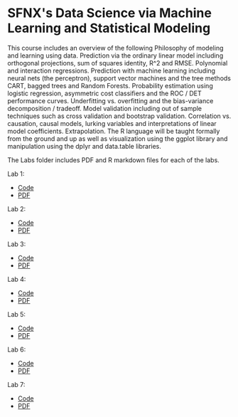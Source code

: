 # SFNX's Data Science via Machine Learning and Statistical Modeling

This course includes an overview of the following
Philosophy of modeling and learning using data. Prediction via the ordinary linear model including orthogonal projections, sum of squares identity, R^2 and RMSE. Polynomial and interaction regressions. Prediction with machine learning including neural nets (the perceptron), support vector machines and the tree methods CART, bagged trees and Random Forests. Probability estimation using logistic regression, asymmetric cost classifiers and the ROC / DET performance curves. Underfitting vs. overfitting and the bias-variance decomposition / tradeoff. Model validation including out of sample techniques such as cross validation and bootstrap validation. Correlation vs. causation, causal models, lurking variables and interpretations of linear model coefficients. Extrapolation. The R language will be taught formally from the ground and up as well as visualization using the ggplot library and manipulation using the dplyr and data.table libraries.

The Labs folder includes PDF and R markdown files for each of the labs.

Lab 1:
- [Code](https://github.com/sfnxboy/Data-Science-via-ML-and-SM-342/blob/main/Labs/lab01AmirElTabakh.rmd)
- [PDF](https://github.com/sfnxboy/Data-Science-via-ML-and-SM-342/blob/main/Labs/lab01AmirElTabakh.pdf)

Lab 2:
- [Code](https://github.com/sfnxboy/Data-Science-via-ML-and-SM-342/blob/main/Labs/lab02AmirElTabakh.Rmd)
- [PDF](https://github.com/sfnxboy/Data-Science-via-ML-and-SM-342/blob/main/Labs/342%20Lab2.pdf)

Lab 3:
- [Code](https://github.com/sfnxboy/Data-Science-via-ML-and-SM-342/blob/main/Labs/lab03AmirElTabakh.Rmd)
- [PDF](https://github.com/sfnxboy/Data-Science-via-ML-and-SM-342/blob/main/Labs/342_Lab_3.pdf)

Lab 4:
- [Code](https://github.com/sfnxboy/Data-Science-via-ML-and-SM-342/blob/main/Labs/Lab_04_Amir%20ElTabakh.Rmd)
- [PDF](https://github.com/sfnxboy/Data-Science-via-ML-and-SM-342/blob/main/Labs/Lab_04_Amir-ElTabakh.pdf)

Lab 5:
- [Code](https://github.com/sfnxboy/Data-Science-via-ML-and-SM-342/blob/main/Labs/Lab05AmirElTabakh.Rmd)
- [PDF](https://github.com/sfnxboy/Data-Science-via-ML-and-SM-342/blob/main/Labs/Lab05AmirElTabakh.pdf)

Lab 6:
- [Code](https://github.com/sfnxboy/Data-Science-via-ML-and-SM-342/blob/main/Labs/Lab06.Rmd)
- [PDF](https://github.com/sfnxboy/Data-Science-via-ML-and-SM-342/blob/main/Labs/Lab06.pdf)

Lab 7:
- [Code](https://github.com/sfnxboy/Data-Science-via-ML-and-SM-342/blob/main/Labs/lab07.Rmd)
- [PDF](https://github.com/sfnxboy/Data-Science-via-ML-and-SM-342/blob/main/Labs/lab07.pdf)
